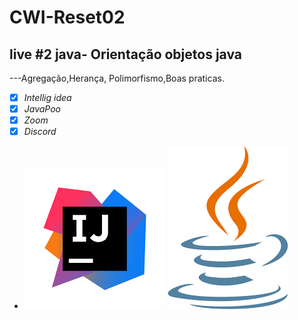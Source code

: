 # CWI-Reset02
##  live #2 java- Orientação objetos java
---Agregação,Herança, Polimorfismo,Boas praticas.

- [x] *Intellig idea*
- [x] *JavaPoo*
- [x] *Zoom*
- [x] *Discord*
- ![intellig](https://github.com/MichaelDev2911/CWI-Reset02/blob/main/Imagens-02/ij.png) 
  ![java](https://github.com/MichaelDev2911/CWI-Reset02/blob/main/Imagens-02/jav.png)
